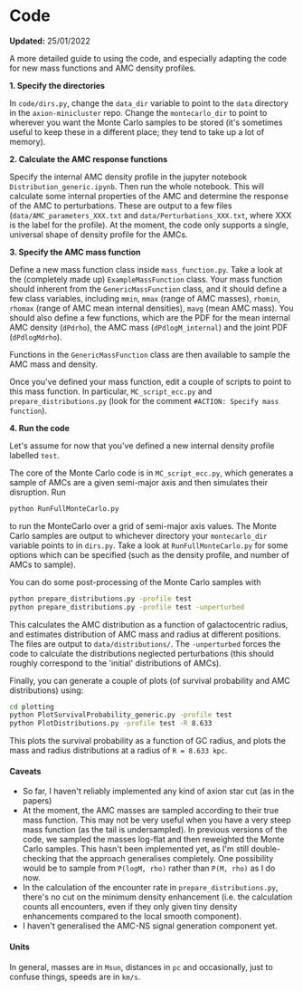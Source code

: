 # Code

**Updated:** 25/01/2022

A more detailed guide to using the code, and especially adapting the code for new mass functions and AMC density profiles.

**1. Specify the directories**

In `code/dirs.py`, change the `data_dir` variable to point to the `data` directory in the `axion-minicluster` repo. Change the `montecarlo_dir` to point to wherever you want the Monte Carlo samples to be stored (it's sometimes useful to keep these in a different place; they tend to take up a lot of memory).

**2. Calculate the AMC response functions**

Specify the internal AMC density profile in the jupyter notebook `Distribution_generic.ipynb`. Then run the whole notebook. This will calculate some internal properties of the AMC and determine the response of the AMC to perturbations. These are output to a few files (`data/AMC_parameters_XXX.txt` and `data/Perturbations_XXX.txt`, where XXX is the label for the profile). At the moment, the code only supports a single, universal shape of density profile for the AMCs. 

**3. Specify the AMC mass function**

Define a new mass function class inside `mass_function.py`. Take a look at the (completely made up) `ExampleMassFunction` class. Your mass function should inherent from the `GenericMassFunction` class, and it should define a few class variables, including `mmin`, `mmax` (range of AMC masses), `rhomin`, `rhomax` (range of AMC mean internal densities), `mavg` (mean AMC mass). You should also define a few functions, which are the PDF for the mean internal AMC density (`dPdrho`), the AMC mass (`dPdlogM_internal`) and the joint PDF (`dPdlogMdrho`).

Functions in the `GenericMassFunction` class are then available to sample the AMC mass and density. 

Once you've defined your mass function, edit a couple of scripts to point to this mass function. In particular, `MC_script_ecc.py` and `prepare_distributions.py` (look for the comment `#ACTION: Specify mass function`).


**4. Run the code**

Let's assume for now that you've defined a new internal density profile labelled `test`. 

The core of the Monte Carlo code is in `MC_script_ecc.py`, which generates a sample of AMCs are a given semi-major axis and then simulates their disruption. Run
```bash
python RunFullMonteCarlo.py
```
to run the MonteCarlo over a grid of semi-major axis values. The Monte Carlo samples are output to whichever directory your `montecarlo_dir` variable points to in `dirs.py`. Take a look at `RunFullMonteCarlo.py` for some options which can be specified (such as the density profile, and number of AMCs to sample).

You can do some post-processing of the Monte Carlo samples with
```bash
python prepare_distributions.py -profile test
python prepare_distributions.py -profile test -unperturbed
```
This calculates the AMC distribution as a function of galactocentric radius, and estimates distribution of AMC mass and radius at different positions. The files are output to `data/distributions/`. The `-unperturbed` forces the code to calculate the distributions neglected perturbations (this should roughly correspond to the 'initial' distributions of AMCs).

Finally, you can generate a couple of plots (of survival probability and AMC distributions) using:
```bash
cd plotting
python PlotSurvivalProbability_generic.py -profile test
python PlotDistributions.py -profile test -R 8.633
```
This plots the survival probability as a function of GC radius, and plots the mass and radius distributions at a radius of `R = 8.633 kpc`.

#### Caveats

- So far, I haven't reliably implemented any kind of axion star cut (as in the papers)
- At the moment, the AMC masses are sampled according to their true mass function. This may not be very useful when you have a very steep mass function (as the tail is undersampled). In previous versions of the code, we sampled the masses log-flat and then reweighted the Monte Carlo samples. This hasn't been implemented yet, as I'm still double-checking that the approach generalises completely. One possibility would be to sample from `P(logM, rho)` rather than `P(M, rho)` as I do now.
- In the calculation of the encounter rate in `prepare_distributions.py`, there's no cut on the minimum density enhancement (i.e. the calculation counts all encounters, even if they only given tiny density enhancements compared to the local smooth component).
- I haven't generalised the AMC-NS signal generation component yet.

#### Units

In general, masses are in `Msun`, distances in `pc` and occasionally, just to confuse things, speeds are in `km/s`.


